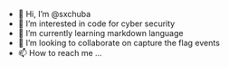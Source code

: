 - 👋 Hi, I’m @sxchuba
- 👀 I’m interested in code for cyber security
- 🌱 I’m currently learning markdown language
- 💞️ I’m looking to collaborate on capture the flag events
- 📫 How to reach me ...

<!---
sxchuba/sxchuba is a ✨ special ✨ repository because its `README.md` (this file) appears on your GitHub profile.
You can click the Preview link to take a look at your changes.
--->
